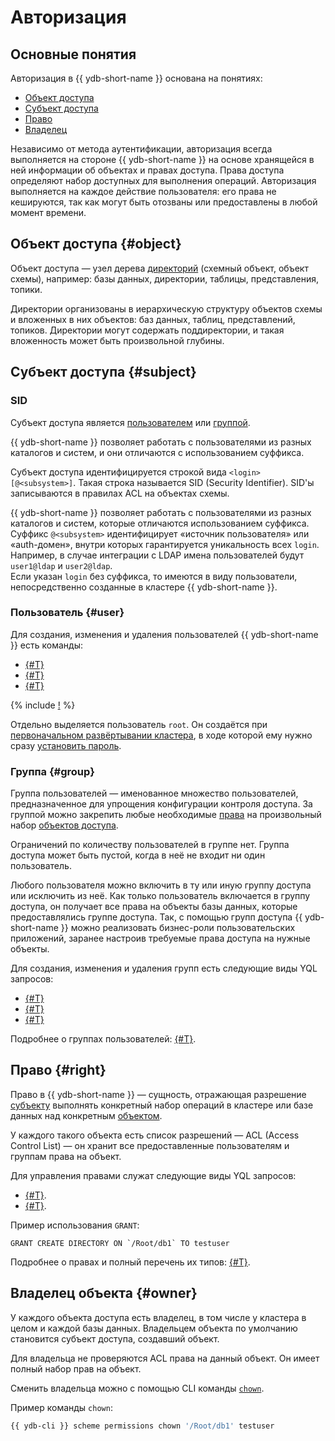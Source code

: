 # Авторизация

## Основные понятия

Авторизация в {{ ydb-short-name }} основана на понятиях:

* [Объект доступа](#object)
* [Субъект доступа](#subject)
* [Право](#right)
* [Владелец](#owner)

Независимо от метода аутентификации, авторизация всегда выполняется на стороне {{ ydb-short-name }} на основе хранящейся в ней информации об объектах и правах доступа. Права доступа определяют набор доступных для выполнения операций.
Авторизация выполняется на каждое действие пользователя: его права не кешируются, так как могут быть отозваны или предоставлены в любой момент времени.

## Объект доступа {#object}

Объект доступа — узел дерева [директорий](../concepts/glossary.md#folder) (схемный объект, объект схемы), например: базы данных, директории, таблицы, представления, топики.

Директории организованы в иерархическую структуру объектов схемы и вложенных в них объектов: баз данных, таблиц, представлений, топиков. Директории могут содержать поддиректории, и такая вложенность может быть произвольной глубины.

## Субъект доступа {#subject}

### SID

Субъект доступа является [пользователем](#user) или [группой](#group).

{{ ydb-short-name }} позволяет работать с пользователями из разных каталогов и систем, и они отличаются с использованием суффикса.

Субъект доступа идентифицируется строкой вида `<login>[@<subsystem>]`. Такая строка называется SID (Security Identifier). SID'ы записываются в правилах ACL на объектах схемы.

{{ ydb-short-name }} позволяет работать с пользователями из разных каталогов и систем, которые отличаются использованием суффикса.  
Суффикс `@<subsystem>` идентифицирует «источник пользователя» или «auth-домен», внутри которых гарантируется уникальность всех `login`. Например, в случае интеграции с LDAP имена пользователей будут `user1@ldap` и `user2@ldap`.  
Если указан `login` без суффикса, то имеются в виду пользователи, непосредственно созданные в кластере {{ ydb-short-name }}.

### Пользователь {#user}

Для создания, изменения и удаления пользователей {{ ydb-short-name }} есть команды:

* [{#T}](../yql/reference/syntax/create-user.md)
* [{#T}](../yql/reference/syntax/alter-user.md)
* [{#T}](../yql/reference/syntax/drop-user.md)

{% include [!](../_includes/do-not-create-users-in-ldap.md) %}

Отдельно выделяется пользователь `root`. Он создаётся при [первоначальном развёртывании кластера](../devops/manual/initial-deployment.md#initialize-cluster), в ходе которой ему нужно сразу [установить пароль](../devops/manual/initial-deployment.md#security-setup).

### Группа {#group}

Группа пользователей — именованное множество пользователей, предназначенное для упрощения конфигурации контроля доступа.
За группой можно закрепить любые необходимые [права](#right) на произвольный набор [объектов доступа](#object).

Ограничений по количеству пользователей в группе нет. Группа доступа может быть пустой, когда в неё не входит ни один пользователь.

Любого пользователя можно включить в ту или иную группу доступа или исключить из неё. Как только пользователь включается в группу доступа, он получает все права на объекты базы данных, которые предоставлялись группе доступа.
Так, с помощью групп доступа {{ ydb-short-name }} можно реализовать бизнес-роли пользовательских приложений, заранее настроив требуемые права доступа на нужные объекты.

Для создания, изменения и удаления групп есть следующие виды YQL запросов:

* [{#T}](../yql/reference/syntax/create-group.md)
* [{#T}](../yql/reference/syntax/alter-group.md)
* [{#T}](../yql/reference/syntax/drop-group.md)

Подробнее о группах пользователей: [{#T}](group.md).

## Право {#right}

Право в {{ ydb-short-name }} — сущность, отражающая разрешение [субъекту](#subject) выполнять конкретный набор операций в кластере или базе данных над конкретным [объектом](#object).

У каждого такого объекта есть список разрешений — ACL (Access Control List) — он хранит все предоставленные пользователям и группам права на объект.

Для управления правами служат следующие виды YQL запросов:

* [{#T}](../yql/reference/syntax/grant.md).
* [{#T}](../yql/reference/syntax/revoke.md).

Пример использования `GRANT`:

```yql
GRANT CREATE DIRECTORY ON `/Root/db1` TO testuser
```

Подробнее о правах и полный перечень их типов: [{#T}](right.md).

## Владелец объекта {#owner}

У каждого объекта доступа есть владелец, в том числе у кластера в целом и каждой базы данных. Владельцем объекта по умолчанию становится субъект доступа, создавший объект.

Для владельца не проверяются ACL права на данный объект. Он имеет полный набор прав на объект.

Сменить владельца можно с помощью CLI команды [`chown`](../reference/ydb-cli/commands/scheme-permissions.md#chown).

Пример команды `chown`:

```bash
{{ ydb-cli }} scheme permissions chown '/Root/db1' testuser
```
